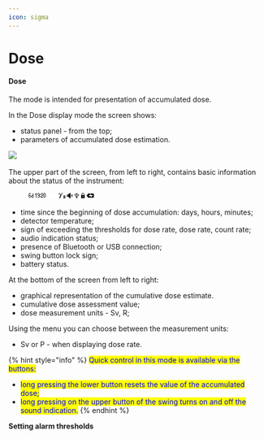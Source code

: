 ```yaml
---
icon: sigma
---
```


# Dose

#### Dose

The mode is intended for presentation of accumulated dose.

In the Dose display mode the screen shows:

* status panel - from the top;
* parameters of accumulated dose estimation.

![](../../.gitbook/assets/presentation\_dose\_f.png)

The upper part of the screen, from left to right, contains basic information about the status of the instrument:

<div data-full-width="true">

<figure><img src="../../.gitbook/assets/status_dose_all_signs.png" alt=""><figcaption></figcaption></figure>

</div>

* time since the beginning of dose accumulation: days, hours, minutes;
* detector temperature;
* sign of exceeding the thresholds for dose rate, dose rate, count rate;
* audio indication status;
* presence of Bluetooth or USB connection;
* swing button lock sign;
* battery status.

At the bottom of the screen from left to right:

* graphical representation of the cumulative dose estimate.
* cumulative dose assessment value;
* dose measurement units - Sv, R;

Using the menu you can choose between the measurement units:

* Sv or P - when displaying dose rate.

{% hint style="info" %}
<mark style="color:blue;">Quick control in this mode is available via the buttons:</mark>

* <mark style="color:blue;">long pressing the lower button resets the value of the accumulated dose;</mark>
* <mark style="color:blue;">long pressing on the upper button of the swing turns on and off the sound indication.</mark>
{% endhint %}

**Setting alarm thresholds**

####
